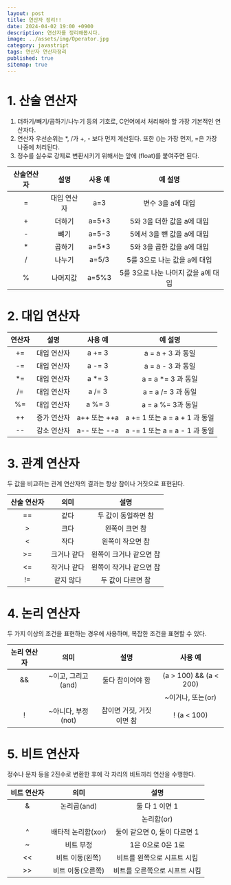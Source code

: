 ```yaml
---
layout: post
title: 연산자 정리!!
date: 2024-04-02 19:00 +0900
description: 연산자를 정리해봅시다.
image: ../assets/img/Operator.jpg
category: javastript
tags: 연산자 연산자정리
published: true
sitemap: true
---
```

# 1. 산술 연산자
1) 더하기/빼기/곱하기/나누기 등의 기호로, C언어에서 처리해야 할 가장 기본적인 연산자다.
2) 연산자 우선순위는 *, /가 +, - 보다 먼저 계산된다. 또한 ()는 가장 먼저, =은 가장 나중에 처리된다.
3) 정수를 실수로 강제로 변환시키기 위해서는 앞에 (float)를 붙여주면 된다.

|산술연산자|설명|사용 예|예 설명|
|:-----:|:----:|:---:|:--:|
| = | 대입 연산자 | a=3 | 변수 3을 a에 대입 
| + | 더하기 | a=5+3 | 5와 3을 더한 값을 a에 대입 
| - | 뺴기 | a=5-3 | 5에서 3을 뺀 값을 a에 대입 
| * | 곱하기 | a=5*3 | 	5와 3을 곱한 값을 a에 대입 
| / | 나누기 | a=5/3 | 5를 3으로 나눈 값을 a에 대입 
| % | 나머지값 | a=5%3 | 5를 3으로 나눈 나머지 값을 a에 대입 

# 2. 대입 연산자

|연산자|설명|사용 예|예 설명|
|:-----:|:----:|:---:|:--:|
| += | 대입 연산자 | a += 3 | a = a + 3 과 동일 
| -= | 대입 연산자 | a -= 3 | a = a - 3 과 동일 
| *= | 대입 연산자| a *= 3 | a = a *= 3 과 동일
| /= | 대입 연산자 | a /= 3 | a = a /= 3 과 동일
| %= | 대입 연산자 | a %= 3 | a = a %= 3과 동일
| ++ | 증가 연산자 | a++ 또는 ++a | a += 1 또는 a = a + 1 과 동일
| -- | 감소 연산자 | a-- 또는 --a | a -= 1 또는 a = a - 1 과 동일 

# 3. 관계 연산자
두 값을 비교하는 관계 연산자의 결과는 항상 참이나 거짓으로 표현된다.
</br>

|산술 연산자|의미|설명|
|:-----:|:----:|:---:|
| == | 같다 | 두 값이 동일하면 참
| > | 크다 | 왼쪽이 크면 참
| < | 작다 | 왼쪽이 작으면 참 
| >= | 크거나 같다 | 왼쪽이 크거나 같으면 참 
| <= | 작거나 같다 | 왼쪽이 작거나 같으면 참 
| != | 같지 않다 | 	두 값이 다르면 참 

# 4. 논리 연산자 
두 가지 이상의 조건을 표현하는 경우에 사용하며, 복잡한 조건을 표현할 수 있다.
</br>

|논리 연산자|의미|설명|사용 예|
|:-----:|:----:|:---:|:--:|
| && | ~이고, 그리고(and) | 둘다 참이어야 함 | (a > 100) && (a < 200) 
| || | ~이거나, 또는(or) | 둘 중 하나만 참이어도 참 | (a == 100) || (a == 200)
| ! | ~아니다, 부정(not) | 참이면 거짓, 거짓이면 참 | ! (a < 100)

# 5. 비트 연산자
정수나 문자 등을 2진수로 변환한 후에 각 자리의 비트끼리 연산을 수행한다.
</br>

|비트 연산자|의미|설명|
|:-----:|:----:|:---:|
| & | 논리곱(and) |	둘 다 1 이면 1 
| | | 논리합(or) | 둘 중 하나만 1이면 1
| ^ | 배타적 논리합(xor) | 둘이 같으면 0, 둘이 다르면 1
| ~ | 비트 부정 | 1은 0으로 0은 1로 
| << | 비트 이동(왼쪽) | 비트를 왼쪽으로 시프트 시킴
| >> | 비트 이동(오른쪽) |  비트를 오른쪽으로 시프트 시킴